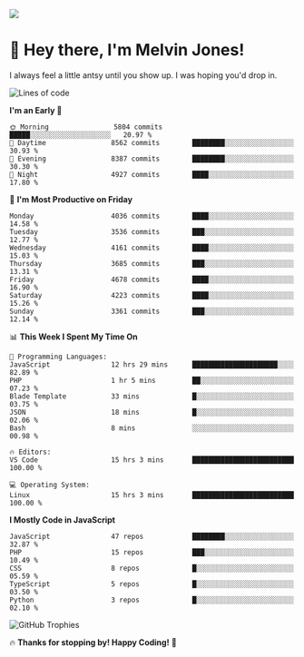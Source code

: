 ![](https://i.pinimg.com/originals/f8/b4/d0/f8b4d0ddedae91a68a6cfa788148436b.gif)

# 👋 Hey there, I'm Melvin Jones!
I always feel a little antsy until you show up. I was hoping you'd drop in.

<!--START_SECTION:mrepol742-->
![Lines of code](https://img.shields.io/badge/From%20Hello%20World%20I%27ve%20Written-21.0%20million%20lines%20of%20code-blue)

**I'm an Early 🐤** 

```text
🌞 Morning                5804 commits        █████░░░░░░░░░░░░░░░░░░░░   20.97 % 
🌆 Daytime                8562 commits        ████████░░░░░░░░░░░░░░░░░   30.93 % 
🌃 Evening                8387 commits        ████████░░░░░░░░░░░░░░░░░   30.30 % 
🌙 Night                  4927 commits        ████░░░░░░░░░░░░░░░░░░░░░   17.80 % 
```
📅 **I'm Most Productive on Friday** 

```text
Monday                   4036 commits        ████░░░░░░░░░░░░░░░░░░░░░   14.58 % 
Tuesday                  3536 commits        ███░░░░░░░░░░░░░░░░░░░░░░   12.77 % 
Wednesday                4161 commits        ████░░░░░░░░░░░░░░░░░░░░░   15.03 % 
Thursday                 3685 commits        ███░░░░░░░░░░░░░░░░░░░░░░   13.31 % 
Friday                   4678 commits        ████░░░░░░░░░░░░░░░░░░░░░   16.90 % 
Saturday                 4223 commits        ████░░░░░░░░░░░░░░░░░░░░░   15.26 % 
Sunday                   3361 commits        ███░░░░░░░░░░░░░░░░░░░░░░   12.14 % 
```


📊 **This Week I Spent My Time On** 

```text
💬 Programming Languages: 
JavaScript               12 hrs 29 mins      █████████████████████░░░░   82.89 % 
PHP                      1 hr 5 mins         ██░░░░░░░░░░░░░░░░░░░░░░░   07.23 % 
Blade Template           33 mins             █░░░░░░░░░░░░░░░░░░░░░░░░   03.75 % 
JSON                     18 mins             █░░░░░░░░░░░░░░░░░░░░░░░░   02.06 % 
Bash                     8 mins              ░░░░░░░░░░░░░░░░░░░░░░░░░   00.98 % 

🔥 Editors: 
VS Code                  15 hrs 3 mins       █████████████████████████   100.00 % 

💻 Operating System: 
Linux                    15 hrs 3 mins       █████████████████████████   100.00 % 
```

**I Mostly Code in JavaScript** 

```text
JavaScript               47 repos            ████████░░░░░░░░░░░░░░░░░   32.87 % 
PHP                      15 repos            ███░░░░░░░░░░░░░░░░░░░░░░   10.49 % 
CSS                      8 repos             █░░░░░░░░░░░░░░░░░░░░░░░░   05.59 % 
TypeScript               5 repos             █░░░░░░░░░░░░░░░░░░░░░░░░   03.50 % 
Python                   3 repos             █░░░░░░░░░░░░░░░░░░░░░░░░   02.10 % 
```




<!--END_SECTION:mrepol742-->

![GitHub Trophies](https://github-profile-trophy.vercel.app/?username=mrepol742&theme=dracula)

🔥 **Thanks for stopping by! Happy Coding!** 🚀
